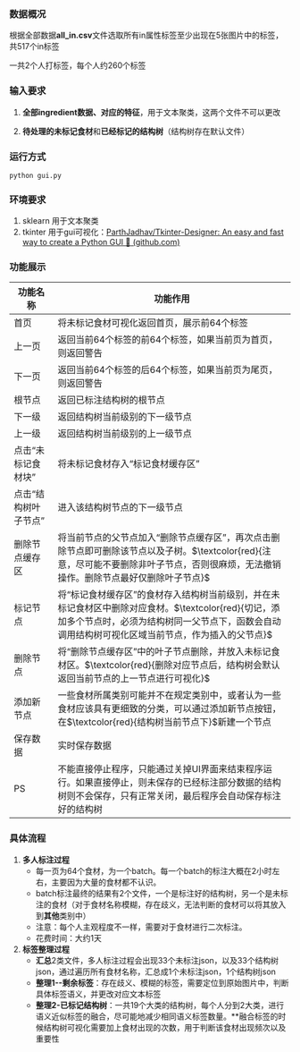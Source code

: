 ### 数据概况

根据全部数据**all_in.csv**文件选取所有in属性标签至少出现在5张图片中的标签，共517个in标签

一共2个人打标签，每个人约260个标签

### 输入要求

1. **全部ingredient数据、对应的特征**，用于文本聚类，这两个文件不可以更改

2. **待处理的未标记食材**和**已经标记的结构树**（结构树存在默认文件）

### 运行方式
```
python gui.py
```

### 环境要求

1. sklearn  用于文本聚类
2. tkinter 用于gui可视化：[ParthJadhav/Tkinter-Designer: An easy and fast way to create a Python GUI 🐍 (github.com)](https://github.com/ParthJadhav/Tkinter-Designer)

### 功能展示

| 功能名称        | 功能作用                                                                                                           |
| ----------- | -------------------------------------------------------------------------------------------------------------- |
| 首页          | 将未标记食材可视化返回首页，展示前64个标签                                                                                         |
| 上一页         | 返回当前64个标签的前64个标签，如果当前页为首页，则返回警告                                                                                |
| 下一页         | 返回当前64个标签的后64个标签，如果当前页为尾页，则返回警告                                                                                |
| 根节点         | 返回已标注结构树的根节点                                                                                                   |
| 下一级         | 返回结构树当前级别的下一级节点                                                                                                |
| 上一级         | 返回结构树当前级别的上一级节点                                                                                                |
| 点击“未标记食材块”  | 将未标记食材存入“标记食材缓存区”                                                                                              |
| 点击“结构树叶子节点” | 进入该结构树节点的下一级节点                                                                                                 |
| 删除节点缓存区     | 将当前节点的父节点加入“删除节点缓存区”，再次点击删除节点即可删除该节点以及子树。$\textcolor{red}{注意，尽可能不要删除非叶子节点，否则很麻烦，无法撤销操作。删除节点最好仅删除叶子节点}$         |
| 标记节点        | 将“标记食材缓存区”的食材存入结构树当前级别，并在未标记食材区中删除对应食材。$\textcolor{red}{切记，添加多个节点时，必须为结构树同一父节点下，函数会自动调用结构树可视化区域当前节点，作为插入的父节点}$ |
| 删除节点        | 将“删除节点缓存区”中的叶子节点删除，并放入未标记食材区。$\textcolor{red}{删除对应节点后，结构树会默认返回当前节点的上一节点进行可视化}$                                 |
| 添加新节点       | 一些食材所属类别可能并不在规定类别中，或者认为一些食材应该具有更细致的分类，可以通过添加新节点按钮，在$\textcolor{red}{结构树当前节点下}$新建一个节点                           |
| 保存数据        | 实时保存数据                                                                                                         |
| PS          | 不能直接停止程序，只能通过关掉UI界面来结束程序运行。如果直接停止，则未保存的已经标注部分数据的结构树则不会保存，只有正常关闭，最后程序会自动保存标注好的结构树                               |

### 具体流程

1. **多人标注过程**
   - 每一页为64个食材，为一个batch。每一个batch的标注大概在2小时左右，主要因为大量的食材都不认识。
   - batch标注最终的结果有2个文件，一个是标注好的结构树，另一个是未标注的食材（对于食材名称模糊，存在歧义，无法判断的食材可以将其放入到**其他**类别中）
   - 注意：每个人主观程度不一样，需要对于食材进行二次标注。
   - 花费时间：大约1天
2. **标签整理过程**
   - **汇总**2类文件，多人标注过程会出现33个未标注json，以及33个结构树json，通过遍历所有食材名称，汇总成1个未标注json，1个结构树json
   - **整理1--剩余标签**：存在歧义、模糊的标签，需要定位到原始图片中，判断具体标签语义，并更改对应文本标签
   - **整理2-已标记结构树**：一共19个大类的结构树，每个人分到2大类，进行语义近似标签的融合，尽可能地减少相同语义标签数量。**融合标签的时候结构树可视化需要加上食材出现的次数，用于判断该食材出现频次以及重要性

